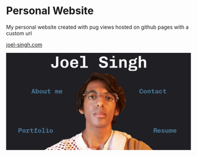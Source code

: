 # Personal Website

My personal website created with pug views hosted on github pages with a custom url

[joel-singh.com](https://joel-singh.com)

![](./src/assets/images/screenshot-of-index.png)
